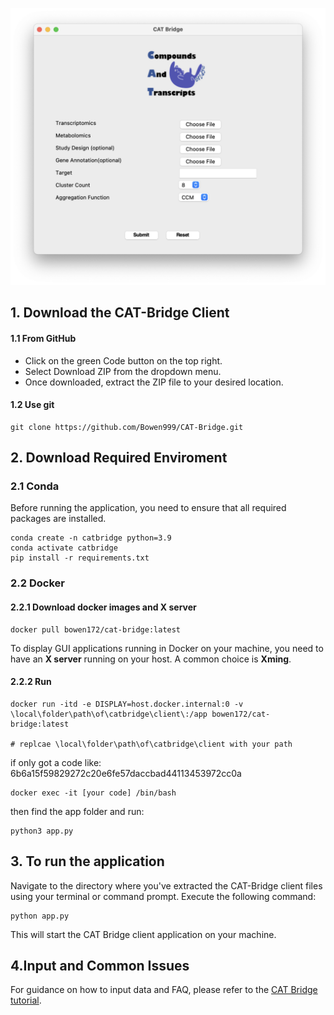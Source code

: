 ![Front-end](https://github.com/Bowen999/CAT-Bridge/blob/main/client/img/front-end.png)


## 1. Download the CAT-Bridge Client
#### 1.1 From GitHub
* Click on the green Code button on the top right.
* Select Download ZIP from the dropdown menu.
* Once downloaded, extract the ZIP file to your desired location.

#### 1.2 Use git

```
git clone https://github.com/Bowen999/CAT-Bridge.git
```



## 2. Download Required Enviroment

### 2.1 Conda

Before running the application, you need to ensure that all required packages are installed.

```
conda create -n catbridge python=3.9
conda activate catbridge
pip install -r requirements.txt
```

### 2.2 Docker
#### 2.2.1 Download docker images and X server
```
docker pull bowen172/cat-bridge:latest
```
To display GUI applications running in Docker on your machine, you need to have an **X server** running on your host. A common choice is **Xming**.

#### 2.2.2 Run

```
docker run -itd -e DISPLAY=host.docker.internal:0 -v \local\folder\path\of\catbridge\client\:/app bowen172/cat-bridge:latest

# replcae \local\folder\path\of\catbridge\client with your path
```

if only got a code like: 6b6a15f59829272c20e6fe57daccbad44113453972cc0a
```
docker exec -it [your code] /bin/bash
```
then find the app folder and run: 
```
python3 app.py
```



## 3. To run the application

Navigate to the directory where you've extracted the CAT-Bridge client files using your terminal or command prompt.
Execute the following command:

```
python app.py
```
This will start the CAT Bridge client application on your machine.



## 4.Input and Common Issues

For guidance on how to input data and FAQ, please refer to the [CAT Bridge tutorial](http://www.catbridge.work/myapp/tutorial/).



